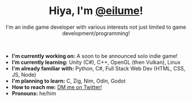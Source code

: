 <h1 align="center">Hiya, I'm <a href="https://github.com/eilume">@eilume</a>!</h1>

<p align="center">
    I'm an indie game developer with various interests not just limited to game development/programming!
<p>

<br>

- **I'm currently working on:** A soon to be announced solo indie game!
- **I’m currently learning:** Unity (C#), C++, OpenGL (then Vulkan), Linux
- **I'm already familiar with:** Python, C#, Full Stack Web Dev (HTML, CSS, JS, Node)
- **I'm planning to learn:** C, Zig, Nim, Odin, Godot
- **How to reach me:** [DM me on Twitter!](https://twitter.com/eilume)
- **Pronouns:** he/him
